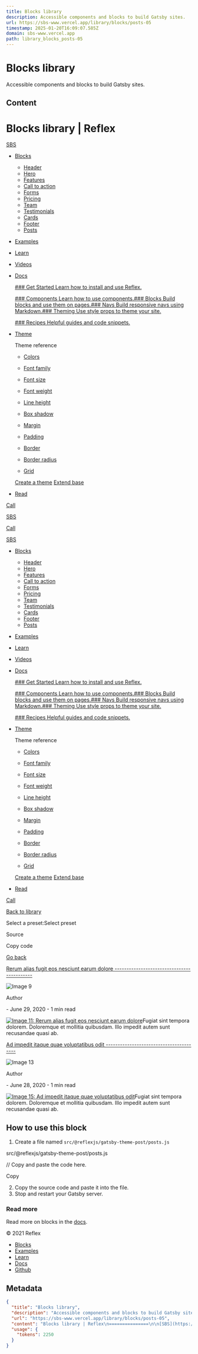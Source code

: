 ```yaml
---
title: Blocks library
description: Accessible components and blocks to build Gatsby sites.
url: https://sbs-www.vercel.app/library/blocks/posts-05
timestamp: 2025-01-20T16:09:07.585Z
domain: sbs-www.vercel.app
path: library_blocks_posts-05
---
```


# Blocks library


Accessible components and blocks to build Gatsby sites.


## Content

Blocks library | Reflex
===============

[SBS](https://sbs-www.vercel.app/)

*   [Blocks](https://sbs-www.vercel.app/library/blocks)
    
    *   [Header](https://sbs-www.vercel.app/library/blocks#header)
    *   [Hero](https://sbs-www.vercel.app/library/blocks#hero)
    *   [Features](https://sbs-www.vercel.app/library/blocks#features)
    *   [Call to action](https://sbs-www.vercel.app/library/blocks#call-to-action)
    *   [Forms](https://sbs-www.vercel.app/library/blocks#forms)
    *   [Pricing](https://sbs-www.vercel.app/library/blocks#pricing)
    *   [Team](https://sbs-www.vercel.app/library/blocks#team)
    *   [Testimonials](https://sbs-www.vercel.app/library/blocks#testimonials)
    *   [Cards](https://sbs-www.vercel.app/library/blocks#cards)
    *   [Footer](https://sbs-www.vercel.app/library/blocks#footer)
    *   [Posts](https://sbs-www.vercel.app/library/blocks#posts)
    
*   [Examples](https://sbs-www.vercel.app/library/pages)
*   [Learn](https://sbs-www.vercel.app/learn)
*   [Videos](https://sbs-www.vercel.app/videos)
*   [Docs](https://sbs-www.vercel.app/docs)
    
    [### Get Started Learn how to install and use Reflex.](https://sbs-www.vercel.app/docs)
    
    [### Components Learn how to use components.](https://sbs-www.vercel.app/docs/components)[### Blocks Build blocks and use them on pages.](https://sbs-www.vercel.app/docs/blocks)[### Navs Build responsive navs using Markdown.](https://sbs-www.vercel.app/docs/navs)[### Theming Use style props to theme your site.](https://sbs-www.vercel.app/docs/theming)
    
    [### Recipes Helpful guides and code snippets.](https://sbs-www.vercel.app/docs/recipes)
    
*   [Theme](https://sbs-www.vercel.app/theme)
    
    Theme reference
    
    *   [Colors](https://sbs-www.vercel.app/theme#colors)
    *   [Font family](https://sbs-www.vercel.app/theme#font-family)
    *   [Font size](https://sbs-www.vercel.app/theme#font-size)
    *   [Font weight](https://sbs-www.vercel.app/theme#font-weight)
    *   [Line height](https://sbs-www.vercel.app/theme#line-height)
    *   [Box shadow](https://sbs-www.vercel.app/theme#box-shadow)
    
    *   [Margin](https://sbs-www.vercel.app/theme#margin)
    *   [Padding](https://sbs-www.vercel.app/theme#padding)
    *   [Border](https://sbs-www.vercel.app/theme#border)
    *   [Border radius](https://sbs-www.vercel.app/theme#border-radius)
    *   [Grid](https://sbs-www.vercel.app/theme#grid)
    
    [Create a theme](https://sbs-www.vercel.app/docs/theming#create-a-theme) [Extend base](https://sbs-www.vercel.app/docs/presets#extend-base)
    
*   [Read](https://sbs-www.vercel.app/blog)

[Call](https://sbs-www.vercel.app/)

[SBS](https://sbs-www.vercel.app/)

[Call](https://sbs-www.vercel.app/)

[SBS](https://sbs-www.vercel.app/)

*   [Blocks](https://sbs-www.vercel.app/library/blocks)
    
    *   [Header](https://sbs-www.vercel.app/library/blocks#header)
    *   [Hero](https://sbs-www.vercel.app/library/blocks#hero)
    *   [Features](https://sbs-www.vercel.app/library/blocks#features)
    *   [Call to action](https://sbs-www.vercel.app/library/blocks#call-to-action)
    *   [Forms](https://sbs-www.vercel.app/library/blocks#forms)
    *   [Pricing](https://sbs-www.vercel.app/library/blocks#pricing)
    *   [Team](https://sbs-www.vercel.app/library/blocks#team)
    *   [Testimonials](https://sbs-www.vercel.app/library/blocks#testimonials)
    *   [Cards](https://sbs-www.vercel.app/library/blocks#cards)
    *   [Footer](https://sbs-www.vercel.app/library/blocks#footer)
    *   [Posts](https://sbs-www.vercel.app/library/blocks#posts)
    
*   [Examples](https://sbs-www.vercel.app/library/pages)
*   [Learn](https://sbs-www.vercel.app/learn)
*   [Videos](https://sbs-www.vercel.app/videos)
*   [Docs](https://sbs-www.vercel.app/docs)
    
    [### Get Started Learn how to install and use Reflex.](https://sbs-www.vercel.app/docs)
    
    [### Components Learn how to use components.](https://sbs-www.vercel.app/docs/components)[### Blocks Build blocks and use them on pages.](https://sbs-www.vercel.app/docs/blocks)[### Navs Build responsive navs using Markdown.](https://sbs-www.vercel.app/docs/navs)[### Theming Use style props to theme your site.](https://sbs-www.vercel.app/docs/theming)
    
    [### Recipes Helpful guides and code snippets.](https://sbs-www.vercel.app/docs/recipes)
    
*   [Theme](https://sbs-www.vercel.app/theme)
    
    Theme reference
    
    *   [Colors](https://sbs-www.vercel.app/theme#colors)
    *   [Font family](https://sbs-www.vercel.app/theme#font-family)
    *   [Font size](https://sbs-www.vercel.app/theme#font-size)
    *   [Font weight](https://sbs-www.vercel.app/theme#font-weight)
    *   [Line height](https://sbs-www.vercel.app/theme#line-height)
    *   [Box shadow](https://sbs-www.vercel.app/theme#box-shadow)
    
    *   [Margin](https://sbs-www.vercel.app/theme#margin)
    *   [Padding](https://sbs-www.vercel.app/theme#padding)
    *   [Border](https://sbs-www.vercel.app/theme#border)
    *   [Border radius](https://sbs-www.vercel.app/theme#border-radius)
    *   [Grid](https://sbs-www.vercel.app/theme#grid)
    
    [Create a theme](https://sbs-www.vercel.app/docs/theming#create-a-theme) [Extend base](https://sbs-www.vercel.app/docs/presets#extend-base)
    
*   [Read](https://sbs-www.vercel.app/blog)

[Call](https://sbs-www.vercel.app/)

[Back to library](https://sbs-www.vercel.app/library/blocks#posts)

Select a preset:Select preset

Source

Copy code

[Go back](https://sbs-www.vercel.app/library/blocks#posts)

[Rerum alias fugit eos nesciunt earum dolore -------------------------------------------](https://sbs-www.vercel.app/blog/examples/2020-06-29-rerum-alias-fugit-eos-nesciunt-earum-dolore)

![Image 9](blob:https://sbs-www.vercel.app/69b402744f5c7db692f79a4d955bdb7f)

Author

\- June 29, 2020 - 1 min read

[![Image 11: Rerum alias fugit eos nesciunt earum dolore](blob:https://sbs-www.vercel.app/28adf61bae3a1d19e5e24b643282c6bf)](https://sbs-www.vercel.app/blog/examples/2020-06-29-rerum-alias-fugit-eos-nesciunt-earum-dolore)Fugiat sint tempora dolorem. Doloremque et mollitia quibusdam. Illo impedit autem sunt recusandae quasi ab.

[Ad impedit itaque quae voluptatibus odit ----------------------------------------](https://sbs-www.vercel.app/blog/examples/2020-06-28-ad-impedit-itaque-quae-voluptatibus-odi)

![Image 13](blob:https://sbs-www.vercel.app/69b402744f5c7db692f79a4d955bdb7f)

Author

\- June 28, 2020 - 1 min read

[![Image 15: Ad impedit itaque quae voluptatibus odit](blob:https://sbs-www.vercel.app/28adf61bae3a1d19e5e24b643282c6bf)](https://sbs-www.vercel.app/blog/examples/2020-06-28-ad-impedit-itaque-quae-voluptatibus-odi)Fugiat sint tempora dolorem. Doloremque et mollitia quibusdam. Illo impedit autem sunt recusandae quasi ab.

How to use this block
---------------------

1.  Create a file named `src/@reflexjs/gatsby-theme-post/posts.js`

src/@reflexjs/gatsby-theme-post/posts.js

// Copy and paste the code here.

Copy

2.  Copy the source code and paste it into the file.
3.  Stop and restart your Gatsby server.

### Read more

Read more on blocks in the [docs](https://sbs-www.vercel.app/docs/blocks).

© 2021 Reflex

*   [Blocks](https://sbs-www.vercel.app/library/blocks)
*   [Examples](https://sbs-www.vercel.app/library/pages)
*   [Learn](https://sbs-www.vercel.app/learn)
*   [Docs](https://sbs-www.vercel.app/docs)
*   [Github](https://github.com/reflexjs/reflex)

## Metadata

```json
{
  "title": "Blocks library",
  "description": "Accessible components and blocks to build Gatsby sites.",
  "url": "https://sbs-www.vercel.app/library/blocks/posts-05",
  "content": "Blocks library | Reflex\n===============\n\n[SBS](https://sbs-www.vercel.app/)\n\n*   [Blocks](https://sbs-www.vercel.app/library/blocks)\n    \n    *   [Header](https://sbs-www.vercel.app/library/blocks#header)\n    *   [Hero](https://sbs-www.vercel.app/library/blocks#hero)\n    *   [Features](https://sbs-www.vercel.app/library/blocks#features)\n    *   [Call to action](https://sbs-www.vercel.app/library/blocks#call-to-action)\n    *   [Forms](https://sbs-www.vercel.app/library/blocks#forms)\n    *   [Pricing](https://sbs-www.vercel.app/library/blocks#pricing)\n    *   [Team](https://sbs-www.vercel.app/library/blocks#team)\n    *   [Testimonials](https://sbs-www.vercel.app/library/blocks#testimonials)\n    *   [Cards](https://sbs-www.vercel.app/library/blocks#cards)\n    *   [Footer](https://sbs-www.vercel.app/library/blocks#footer)\n    *   [Posts](https://sbs-www.vercel.app/library/blocks#posts)\n    \n*   [Examples](https://sbs-www.vercel.app/library/pages)\n*   [Learn](https://sbs-www.vercel.app/learn)\n*   [Videos](https://sbs-www.vercel.app/videos)\n*   [Docs](https://sbs-www.vercel.app/docs)\n    \n    [### Get Started Learn how to install and use Reflex.](https://sbs-www.vercel.app/docs)\n    \n    [### Components Learn how to use components.](https://sbs-www.vercel.app/docs/components)[### Blocks Build blocks and use them on pages.](https://sbs-www.vercel.app/docs/blocks)[### Navs Build responsive navs using Markdown.](https://sbs-www.vercel.app/docs/navs)[### Theming Use style props to theme your site.](https://sbs-www.vercel.app/docs/theming)\n    \n    [### Recipes Helpful guides and code snippets.](https://sbs-www.vercel.app/docs/recipes)\n    \n*   [Theme](https://sbs-www.vercel.app/theme)\n    \n    Theme reference\n    \n    *   [Colors](https://sbs-www.vercel.app/theme#colors)\n    *   [Font family](https://sbs-www.vercel.app/theme#font-family)\n    *   [Font size](https://sbs-www.vercel.app/theme#font-size)\n    *   [Font weight](https://sbs-www.vercel.app/theme#font-weight)\n    *   [Line height](https://sbs-www.vercel.app/theme#line-height)\n    *   [Box shadow](https://sbs-www.vercel.app/theme#box-shadow)\n    \n    *   [Margin](https://sbs-www.vercel.app/theme#margin)\n    *   [Padding](https://sbs-www.vercel.app/theme#padding)\n    *   [Border](https://sbs-www.vercel.app/theme#border)\n    *   [Border radius](https://sbs-www.vercel.app/theme#border-radius)\n    *   [Grid](https://sbs-www.vercel.app/theme#grid)\n    \n    [Create a theme](https://sbs-www.vercel.app/docs/theming#create-a-theme) [Extend base](https://sbs-www.vercel.app/docs/presets#extend-base)\n    \n*   [Read](https://sbs-www.vercel.app/blog)\n\n[Call](https://sbs-www.vercel.app/)\n\n[SBS](https://sbs-www.vercel.app/)\n\n[Call](https://sbs-www.vercel.app/)\n\n[SBS](https://sbs-www.vercel.app/)\n\n*   [Blocks](https://sbs-www.vercel.app/library/blocks)\n    \n    *   [Header](https://sbs-www.vercel.app/library/blocks#header)\n    *   [Hero](https://sbs-www.vercel.app/library/blocks#hero)\n    *   [Features](https://sbs-www.vercel.app/library/blocks#features)\n    *   [Call to action](https://sbs-www.vercel.app/library/blocks#call-to-action)\n    *   [Forms](https://sbs-www.vercel.app/library/blocks#forms)\n    *   [Pricing](https://sbs-www.vercel.app/library/blocks#pricing)\n    *   [Team](https://sbs-www.vercel.app/library/blocks#team)\n    *   [Testimonials](https://sbs-www.vercel.app/library/blocks#testimonials)\n    *   [Cards](https://sbs-www.vercel.app/library/blocks#cards)\n    *   [Footer](https://sbs-www.vercel.app/library/blocks#footer)\n    *   [Posts](https://sbs-www.vercel.app/library/blocks#posts)\n    \n*   [Examples](https://sbs-www.vercel.app/library/pages)\n*   [Learn](https://sbs-www.vercel.app/learn)\n*   [Videos](https://sbs-www.vercel.app/videos)\n*   [Docs](https://sbs-www.vercel.app/docs)\n    \n    [### Get Started Learn how to install and use Reflex.](https://sbs-www.vercel.app/docs)\n    \n    [### Components Learn how to use components.](https://sbs-www.vercel.app/docs/components)[### Blocks Build blocks and use them on pages.](https://sbs-www.vercel.app/docs/blocks)[### Navs Build responsive navs using Markdown.](https://sbs-www.vercel.app/docs/navs)[### Theming Use style props to theme your site.](https://sbs-www.vercel.app/docs/theming)\n    \n    [### Recipes Helpful guides and code snippets.](https://sbs-www.vercel.app/docs/recipes)\n    \n*   [Theme](https://sbs-www.vercel.app/theme)\n    \n    Theme reference\n    \n    *   [Colors](https://sbs-www.vercel.app/theme#colors)\n    *   [Font family](https://sbs-www.vercel.app/theme#font-family)\n    *   [Font size](https://sbs-www.vercel.app/theme#font-size)\n    *   [Font weight](https://sbs-www.vercel.app/theme#font-weight)\n    *   [Line height](https://sbs-www.vercel.app/theme#line-height)\n    *   [Box shadow](https://sbs-www.vercel.app/theme#box-shadow)\n    \n    *   [Margin](https://sbs-www.vercel.app/theme#margin)\n    *   [Padding](https://sbs-www.vercel.app/theme#padding)\n    *   [Border](https://sbs-www.vercel.app/theme#border)\n    *   [Border radius](https://sbs-www.vercel.app/theme#border-radius)\n    *   [Grid](https://sbs-www.vercel.app/theme#grid)\n    \n    [Create a theme](https://sbs-www.vercel.app/docs/theming#create-a-theme) [Extend base](https://sbs-www.vercel.app/docs/presets#extend-base)\n    \n*   [Read](https://sbs-www.vercel.app/blog)\n\n[Call](https://sbs-www.vercel.app/)\n\n[Back to library](https://sbs-www.vercel.app/library/blocks#posts)\n\nSelect a preset:Select preset\n\nSource\n\nCopy code\n\n[Go back](https://sbs-www.vercel.app/library/blocks#posts)\n\n[Rerum alias fugit eos nesciunt earum dolore -------------------------------------------](https://sbs-www.vercel.app/blog/examples/2020-06-29-rerum-alias-fugit-eos-nesciunt-earum-dolore)\n\n![Image 9](blob:https://sbs-www.vercel.app/69b402744f5c7db692f79a4d955bdb7f)\n\nAuthor\n\n\\- June 29, 2020 - 1 min read\n\n[![Image 11: Rerum alias fugit eos nesciunt earum dolore](blob:https://sbs-www.vercel.app/28adf61bae3a1d19e5e24b643282c6bf)](https://sbs-www.vercel.app/blog/examples/2020-06-29-rerum-alias-fugit-eos-nesciunt-earum-dolore)Fugiat sint tempora dolorem. Doloremque et mollitia quibusdam. Illo impedit autem sunt recusandae quasi ab.\n\n[Ad impedit itaque quae voluptatibus odit ----------------------------------------](https://sbs-www.vercel.app/blog/examples/2020-06-28-ad-impedit-itaque-quae-voluptatibus-odi)\n\n![Image 13](blob:https://sbs-www.vercel.app/69b402744f5c7db692f79a4d955bdb7f)\n\nAuthor\n\n\\- June 28, 2020 - 1 min read\n\n[![Image 15: Ad impedit itaque quae voluptatibus odit](blob:https://sbs-www.vercel.app/28adf61bae3a1d19e5e24b643282c6bf)](https://sbs-www.vercel.app/blog/examples/2020-06-28-ad-impedit-itaque-quae-voluptatibus-odi)Fugiat sint tempora dolorem. Doloremque et mollitia quibusdam. Illo impedit autem sunt recusandae quasi ab.\n\nHow to use this block\n---------------------\n\n1.  Create a file named `src/@reflexjs/gatsby-theme-post/posts.js`\n\nsrc/@reflexjs/gatsby-theme-post/posts.js\n\n// Copy and paste the code here.\n\nCopy\n\n2.  Copy the source code and paste it into the file.\n3.  Stop and restart your Gatsby server.\n\n### Read more\n\nRead more on blocks in the [docs](https://sbs-www.vercel.app/docs/blocks).\n\n© 2021 Reflex\n\n*   [Blocks](https://sbs-www.vercel.app/library/blocks)\n*   [Examples](https://sbs-www.vercel.app/library/pages)\n*   [Learn](https://sbs-www.vercel.app/learn)\n*   [Docs](https://sbs-www.vercel.app/docs)\n*   [Github](https://github.com/reflexjs/reflex)",
  "usage": {
    "tokens": 2250
  }
}
```
